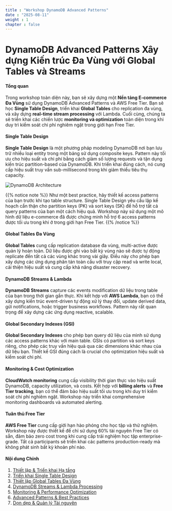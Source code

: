 ```yaml
---
title : "Workshop DynamoDB Advanced Patterns"
date : "2025-08-11"
weight : 1 
chapter : false
---
```


# DynamoDB Advanced Patterns Xây dựng Kiến trúc Đa Vùng với Global Tables và Streams

#### Tổng quan
Trong workshop toàn diện này, bạn sẽ xây dựng một **Nền tảng E-commerce Đa Vùng** sử dụng DynamoDB Advanced Patterns và AWS Free Tier. Bạn sẽ học **Single Table Design**, triển khai **Global Tables** cho replication đa vùng, và xây dựng **real-time stream processing** với Lambda. 
Cuối cùng, chúng ta sẽ triển khai các chiến lược **monitoring và optimization** toàn diện trong khi duy trì kiểm soát chi phí nghiêm ngặt trong giới hạn Free Tier.

#### Single Table Design
**Single Table Design** là một phương pháp modeling DynamoDB nơi bạn lưu trữ nhiều loại entity trong một bảng sử dụng composite keys. Pattern này tối ưu cho hiệu suất và chi phí bằng cách giảm số lượng requests và tận dụng kiến trúc partition-based của DynamoDB. Khi triển khai đúng cách, nó cung cấp hiệu suất truy vấn sub-millisecond trong khi giảm thiểu tiêu thụ capacity.

![DynamoDB Architecture](/images/1/0001.png?featherlight=false&width=90pc)

{{% notice note %}}
Như một best practice, hãy thiết kế access patterns của bạn trước khi tạo table structure. Single Table Design yêu cầu lập kế hoạch cẩn thận cho partition keys (PK) và sort keys (SK) để hỗ trợ tất cả query patterns của bạn một cách hiệu quả. Workshop này sử dụng một mô hình dữ liệu e-commerce đã được chứng minh hỗ trợ 6 access patterns được tối ưu trong khi ở trong giới hạn Free Tier.
{{% /notice %}}

#### Global Tables Đa Vùng
**Global Tables** cung cấp replication database đa vùng, multi-active được quản lý hoàn toàn. Dữ liệu được ghi vào bất kỳ vùng nào sẽ được tự động replicate đến tất cả các vùng khác trong vài giây. Điều này cho phép bạn xây dựng các ứng dụng phân tán toàn cầu với truy cập read và write local, cải thiện hiệu suất và cung cấp khả năng disaster recovery.

#### DynamoDB Streams & Lambda
**DynamoDB Streams** capture các events modification dữ liệu trong table của bạn trong thời gian gần thực. Khi kết hợp với **AWS Lambda**, bạn có thể xây dựng kiến trúc event-driven tự động xử lý thay đổi, update derived data, gửi notifications, hoặc trigger business workflows. Pattern này rất quan trọng để xây dựng các ứng dụng reactive, scalable.

#### Global Secondary Indexes (GSI)
**Global Secondary Indexes** cho phép bạn query dữ liệu của mình sử dụng các access patterns khác với main table. GSIs có partition và sort keys riêng, cho phép các truy vấn hiệu quả qua các dimensions khác nhau của dữ liệu bạn. Thiết kế GSI đúng cách là crucial cho optimization hiệu suất và kiểm soát chi phí.

#### Monitoring & Cost Optimization
**CloudWatch monitoring** cung cấp visibility thời gian thực vào hiệu suất DynamoDB, capacity utilization, và costs. Kết hợp với **billing alerts** và **Free Tier tracking**, bạn có thể đảm bảo hiệu suất tối ưu trong khi duy trì kiểm soát chi phí nghiêm ngặt. Workshop này triển khai comprehensive monitoring dashboards và automated alerting.

#### Tuân thủ Free Tier
**AWS Free Tier** cung cấp giới hạn hào phóng cho học tập và thử nghiệm. Workshop này được thiết kế để chỉ sử dụng 60% tài nguyên Free Tier có sẵn, đảm bảo zero cost trong khi cung cấp trải nghiệm học tập enterprise-grade. Tất cả participants sẽ triển khai các patterns production-ready mà không phát sinh bất kỳ khoản phí nào.

#### Nội dung Chính

1. [Thiết lập & Triển khai Hạ tầng](1-setup-infrastructure/)
2. [Triển khai Single Table Design](2-single-table-design/)
3. [Thiết lập Global Tables Đa Vùng](3-global-tables-setup/)
4. [DynamoDB Streams & Lambda Processing](4-streams-lambda-processing/)
5. [Monitoring & Performance Optimization](5-monitoring-optimization/)
6. [Advanced Patterns & Best Practices](6-advanced-patterns/)
7. [Dọn dẹp & Quản lý Tài nguyên](7-cleanup-resources/)
